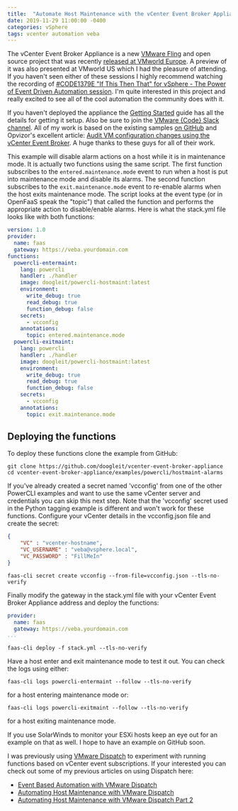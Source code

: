 ```yaml
---
title:  "Automate Host Maintenance with the vCenter Event Broker Appliance"
date: 2019-11-29 11:00:00 -0400
categories: vSphere
tags: vcenter automation veba
---
```


The vCenter Event Broker Appliance is a new [VMware Fling][2] and open source project that was recently [released at VMworld Europe][1].  A preview of it was also presented at VMworld US which I had the pleasure of attending.  If you haven't seen either of these sessions I highly recommend watching the recording of [#CODE1379E "If This Then That" for vSphere - The Power of Event Driven Automation session][11].  I'm quite interested in this project and really excited to see all of the cool automation the community does with it.

If you haven't deployed the appliance the [Getting Started][3] guide has all the details for getting it setup.  Also be sure to join the [VMware {Code} Slack channel][4]. All of my work is based on the existing samples [on GitHub][5] and Opvizor's excellent article: [Audit VM configuration changes using the vCenter Event Broker][6].  A huge thanks to these guys for all of their work.

This example will disable alarm actions on a host while it is in maintenance mode.  It is actually two functions using the same script.  The first function subscribes to the `entered.maintenance.mode` event to run when a host is put into maintenance mode and disable its alarms.  The second function subscribes to the `exit.maintenance.mode` event to re-enable alarms when the host exits maintenance mode.  The script looks at the event type (or in OpenFaaS speak the "topic") that called the function and performs the appropriate action to disable/enable alarms.  Here is what the stack.yml file looks like with both functions:

```yaml
version: 1.0
provider:
  name: faas
  gateway: https://veba.yourdomain.com
functions:
  powercli-entermaint:
    lang: powercli
    handler: ./handler
    image: doogleit/powercli-hostmaint:latest
    environment:
      write_debug: true
      read_debug: true
      function_debug: false
    secrets:
      - vcconfig
    annotations:
      topic: entered.maintenance.mode
  powercli-exitmaint:
    lang: powercli
    handler: ./handler
    image: doogleit/powercli-hostmaint:latest
    environment:
      write_debug: true
      read_debug: true
      function_debug: false
    secrets:
      - vcconfig
    annotations:
      topic: exit.maintenance.mode
```

## Deploying the functions
To deploy these functions clone the example from GitHub:

```shell
git clone https://github.com/doogleit/vcenter-event-broker-appliance
cd vcenter-event-broker-appliance/examples/powercli/hostmaint-alarms
```

If you've already created a secret named 'vcconfig' from one of the other PowerCLI examples and want to use the same vCenter server and credentials you can skip this next step.  Note that the 'vcconfig' secret used in the Python tagging example is different and won't work for these functions.  Configure your vCenter details in the vcconfig.json file and create the secret:

```json
{
    "VC" : "vcenter-hostname",
    "VC_USERNAME" : "veba@vsphere.local",
    "VC_PASSWORD" : "FillMeIn"
}
```
```shell
faas-cli secret create vcconfig --from-file=vcconfig.json --tls-no-verify
```

Finally modify the gateway in the stack.yml file with your vCenter Event Broker Appliance address and deploy the functions:

```yaml
provider:
  name: faas
  gateway: https://veba.yourdomain.com
...
```
```shell
faas-cli deploy -f stack.yml --tls-no-verify
```

Have a host enter and exit maintenance mode to test it out.  You can check the logs using either:

```shell
faas-cli logs powercli-entermaint --follow --tls-no-verify
```

for a host entering maintenance mode or:
```shell
faas-cli logs powercli-exitmaint --follow --tls-no-verify
```

for a host exiting maintenance mode.

If you use SolarWinds to monitor your ESXi hosts keep an eye out for an example on that as well.  I hope to have an example on GitHub soon.

I was previously using [VMware Dispatch][7] to experiment with running functions based on vCenter event subscriptions.  If your interested you can check out some of my previous articles on using Dispatch here:

* [Event Based Automation with VMware Dispatch][8]
* [Automating Host Maintenance with VMware Dispatch][9]
* [Automating Host Maintenance with VMware Dispatch Part 2][10]

[1]: https://www.virtuallyghetto.com/2019/11/vcenter-event-broker-appliance-updates-vmworld-fling-community-open-source.html
[2]: https://flings.vmware.com/vcenter-event-broker-appliance
[3]: https://github.com/vmware-samples/vcenter-event-broker-appliance/blob/master/getting-started.md
[4]: https://vmwarecode.slack.com/archives/CQLT9B5AA
[5]: https://github.com/vmware-samples/vcenter-event-broker-appliance
[6]: https://www.opvizor.com/audit-vm-configuration-changes-using-the-vcenter-event-broker
[7]: https://vmware.github.io/dispatch/
[8]: https://doogleit.github.io/2019/07/event-based-automation-with-dispatch/
[9]: https://doogleit.github.io/2019/07/automating-host-maintenance-with-dispatch/
[10]: https://doogleit.github.io/2019/08/automating-host-maintenance-with-dispatch-part-2/
[11]: https://videos.vmworld.com/global/2019/videoplayer/29523
